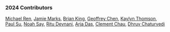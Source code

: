 ### 2024 Contributors

[Michael Ren](https://github.com/micha31r), 
[Jamie Marks](https://github.com/jamiecmarks), 
[Brian King](https://github.com/BrianJYKing), 
[Geoffrey Chen](https://github.com/gzchenny), 
[Kaylyn Thomson](https://github.com/kaylynthomson), 
[Paul Su](https://github.com/psuuzu), 
[Noah Say](https://github.com/Noa-hS), 
[Ritu Devnani](https://github.com/Ritu-GD), 
[Arja Das](https://github.com/arjadas), 
[Clement Chau](https://github.com/Realify2005), 
[Dhruv Chaturvedi](https://github.com/durb-afk)